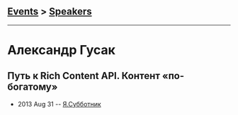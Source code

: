 ## [Events](../README.md) > [Speakers](../speakers.md)
---

# Александр Гусак

## Путь к Rich Content API. Контент «по-богатому»
- 2013 Aug 31 -- [Я.Субботник](https://events.yandex.ru/lib/talks/1045/)    
